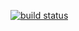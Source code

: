 [![build status](https://gitlab.com/roni537/blue-ivory-server/badges/code-refactoring/build.svg)](https://gitlab.com/roni537/blue-ivory-server/commits/code-refactoring)
